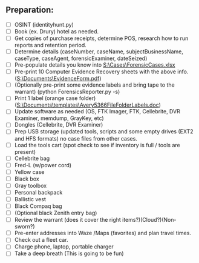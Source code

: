 
## Preparation:

- [ ] OSINT (identityhunt.py)
- [ ] Book (ex. Drury) hotel as needed.
- [ ] Get copies of purchase receipts, determine POS, research how to run reports and retention period.
- [ ] Determine details (caseNumber, caseName, subjectBusinessName, caseType, caseAgent, forensicExaminer, dateSeized)
- [ ] Pre-populate details you know into [S:\Cases\ForensicCases.xlsx](file://S:/Cases/ForensicCases.xlsx)
- [ ] Pre-print 10 Computer Evidence Recovery sheets with the above info. ([S:\Documents\EvidenceForm.pdf](file://S:/Documents/EvidenceForm.pdf))
- [ ] (Optionally pre-print some evidence labels and bring tape to the warrant) (python ForensicsReporter.py -s)
- [ ] Print 1 label (orange case folder) ([S:\Documents\templates\Avery5366FileFolderLabels.doc](file://S:/Documents/templates/Avery5366FileFolderLabels.doc))
- [ ] Update software as needed (OS, FTK Imager, FTK, Cellebrite, DVR Examiner, memdump, GrayKey, etc)
- [ ] Dongles (Cellebrite, DVR Examiner)
- [ ] Prep USB storage (updated tools, scripts and some empty drives (EXT2 and HFS formats) no case files from other cases.
- [ ] Load the tools cart (spot check to see if inventory is full / tools are present)
- [ ] Cellebrite bag
- [ ] Fred-L (w/power cord)
- [ ] Yellow case
- [ ] Black box
- [ ] Gray toolbox
- [ ] Personal backpack
- [ ] Ballistic vest
- [ ] Black Compaq bag
- [ ] (Optional black Zenith entry bag)
- [ ] Review the warrant (does it cover the right items?)(Cloud?)(Non-sworn?)
- [ ] Pre-enter addresses into Waze /Maps (favorites) and plan travel times.
- [ ] Check out a fleet car.
- [ ] Charge phone, laptop, portable charger
- [ ] Take a deep breath (This is going to be fun)
